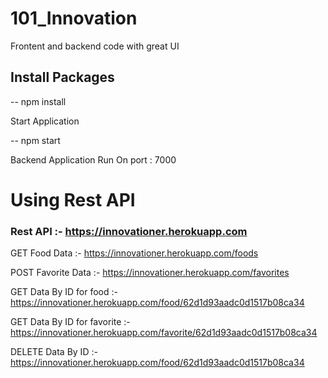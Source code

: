 # 101_Innovation
Frontent and backend code with great UI

## Install Packages

-- npm install

Start Application

-- npm start

Backend Application Run On port : 7000


# Using Rest API

### Rest API :- https://innovationer.herokuapp.com

GET Food Data :- https://innovationer.herokuapp.com/foods

POST Favorite Data :- https://innovationer.herokuapp.com/favorites

GET Data By ID for food :- https://innovationer.herokuapp.com/food/62d1d93aadc0d1517b08ca34

GET Data By ID for favorite :- https://innovationer.herokuapp.com/favorite/62d1d93aadc0d1517b08ca34


DELETE Data By ID :- https://innovationer.herokuapp.com/food/62d1d93aadc0d1517b08ca34
